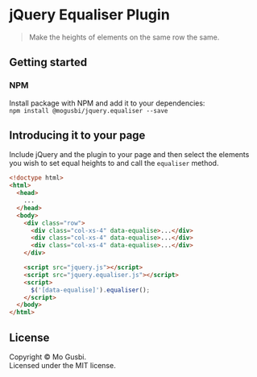 # jQuery Equaliser Plugin
> Make the heights of elements on the same row the same.

## Getting started
### NPM
Install package with NPM and add it to your dependencies:  
`npm install @mogusbi/jquery.equaliser --save`

## Introducing it to your page
Include jQuery and the plugin to your page and then select the elements you wish to set equal heights to and call the `equaliser` method.

```html
<!doctype html>
<html>
  <head>
    ...
  </head>
  <body>
    <div class="row">
      <div class="col-xs-4" data-equalise>...</div>
      <div class="col-xs-4" data-equalise>...</div>
      <div class="col-xs-4" data-equalise>...</div>
    </div>

    <script src="jquery.js"></script>
    <script src="jquery.equaliser.js"></script>
    <script>
      $('[data-equalise]').equaliser();
    </script>
  </body>
</html>
```

## License
Copyright &copy; Mo Gusbi.  
Licensed under the MIT license.